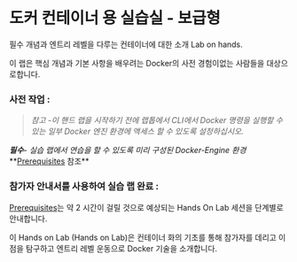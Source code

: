 # 도커 컨테이너 용 실습실 - 보급형


필수 개념과 엔트리 레벨을 다루는 컨테이너에 대한 소개 Lab on hands. 

이 랩은 핵심 개념과 기본 사항을 배우려는 Docker의 사전 경험이없는 사람들을 대상으로합니다. 

### 사전 작업 :


>*참고 -이 핸드 랩을 시작하기 전에 랩톱에서 CLI에서 Docker 명령을 실행할 수있는 일부 Docker 엔진 환경에 액세스 할 수 있도록 설정하십시오.*

***필수**- 실습 랩에서 연습을 할 수 있도록 미리 구성된 Docker-Engine 환경***[Prerequisites](Prerequisites.md) 참조**


### 참가자 안내서를 사용하여 실습 랩 완료 :


[Prerequisites](Prerequisites.md)는 약 2 시간이 걸릴 것으로 예상되는 Hands On Lab 세션을 단계별로 안내합니다. 

이 Hands on Lab (Hands on Lab)은 컨테이너 화의 기초를 통해 참가자를 데리고 이점을 탐구하고 엔트리 레벨 운동으로 Docker 기술을 소개합니다.